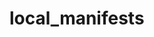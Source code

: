 # local_manifests
<?xml version="1.0" encoding="UTF-8"?>
<manifest>
  <project name="NexusPenguin/android_device_xiaomi_gemini" path="device/xiaomi/gemini" remote="github" revision="tipsy" />
  <project name="CyanogenMod/android_kernel_xiaomi_msm8996" path="kernel/xiaomi/msm8996" remote="github" revision="cm-13.0" />
  <!-- project name="CyanogenMod/android_device_qcom_common" path="device/qcom/common" remote="github" revision="cm-13.0" /-->
  <project name="CyanogenMod/android_vendor_nxp-nfc_opensource_frameworks" path="vendor/nxp-nfc/opensource/frameworks" remote="github" revision="cm-13.0" />
  <project name="CyanogenMod/android_vendor_nxp-nfc_opensource_libnfc-nci" path="vendor/nxp-nfc/opensource/libnfc-nci" remote="github" revision="cm-13.0" />
  <project name="CyanogenMod/android_vendor_nxp-nfc_opensource_Nfc" path="vendor/nxp-nfc/opensource/Nfc" remote="github" revision="cm-13.0" />
  <project name="TheMuppets/proprietary_vendor_xiaomi" path="vendor/xiaomi" remote="github" revision="cm-13.0" />
  <project name="CyanogenMod/android_vendor_qcom_opensource_dataservices" path="vendor/qcom/opensource/dataservices" remote="github" revision="cm-13.0" />
</manifest>
